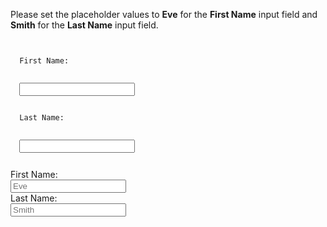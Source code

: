 Please set the placeholder
values to **Eve** for the **First Name**
input field and **Smith** for the **Last Name** input field.

<codeblock language="html" type="exercise" testMode="fixedInput" defaultCSS="form {max-width: 300px; margin: 10px auto; font-family: Lato; border-radius: 10px; padding: 1rem; box-shadow: 0px 0px 4px; background-color: snow; font-size: 1.2rem; } form * { margin: 0.5rem; } button , input[type=`button`] { padding: 0.2rem 1rem; font-size: 1.1rem; font-weight: 700; margin: 1rem 0; }">
<code>
<form>
  <label>First Name:</label>
  <br>
  <input>
  <br>
  <label>Last Name:</label>
  <br>
  <input>
</form>
</code>

<solution>
<form>
  <label>First Name:</label>
  <br>
  <input placeholder="Eve" >
  <br>
  <label>Last Name:</label>
  <br>
  <input placeholder="Smith" >
</form>
</solution>
</codeblock>
